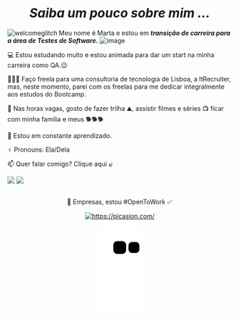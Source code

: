 

 <div align="center"> <h1><em> Saiba um pouco sobre mim ...</em></h1>
 
  <div align="left">
 
 ![welcomeglitch](https://user-images.githubusercontent.com/89816943/213179710-66368a05-ce8f-408f-9a33-e76719f76490.gif) Meu nome é Marta e estou em <em>**transição de carreira para a área de Testes de Software.**</em> ![image](https://user-images.githubusercontent.com/89816943/217347562-482b8815-73bc-4ac3-b3fc-89388256406f.png)
 

💻 Estou estudando muito e estou animada para dar um start na minha carreira como QA.😉
   
👩🏼‍💻 Faço freela para uma consultoria de tecnologia de Lisboa, a ItRecruiter, mas, neste momento,  parei com os freelas para me dedicar integralmente aos estudos do Bootcamp. 

📌 Nas horas vagas, gosto de fazer trilha ⛰,  assistir filmes e séries 📺  ficar com minha família e meus 🐕🐕🐕
 
🌱 Estou em constante aprendizado.

 ♀️ Pronouns: Ela/Dela
 
 
📫 Quer falar comigo? Clique aqui ↙

 <div>
  <a align="center" href="https://www.linkedin.com/in/martagraciliano" target="_blank"><img src="https://img.shields.io/badge/-LinkedIn-%230077B5?style=for-the-badge&logo=linkedin&logoColor=white" target="_blank"></a>
<a  align="center" href="https://api.whatsapp.com/send?phone=5521986101800"  target="_blank"><img src="https://img.shields.io/badge/WhatsApp-25D366?style=for-the-badge&logo=whatsapp&logoColor=white" target="_blank"></a>
 
 
 ##
  <div align="center">
   
 🏢 Empresas, estou #OpenToWork ✅ 
   
 
<a href="https://picasion.com/"><img src="https://i.picasion.com/pic92/87cda3afdcfc4dea905372aabbc34988.gif" width="300" height="300" border="0" alt="https://picasion.com/" /></a><br /><a href="https://picasion.com/"></a>
  
  
![snake gif](https://github.com/martagraciliano/martagraciliano/blob/output/github-contribution-grid-snake.svg)
 
